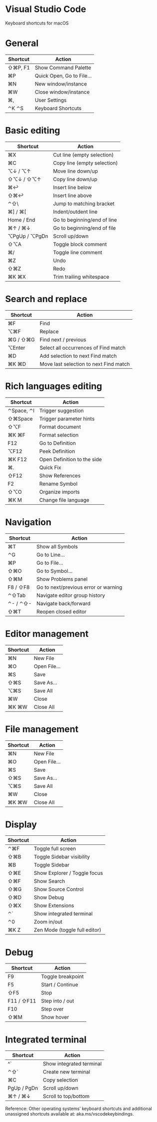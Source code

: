 # Visual Studio Code 

Keyboard shortcuts for macOS

# General

| Shortcut | Action                  |
| -------- | ----------------------- |
| ⇧⌘P, F1  | Show Command Palette    |
| ⌘P       | Quick Open, Go to File… |
| ⌘N       | New window/instance     |
| ⌘W       | Close window/instance   |
| ⌘,       | User Settings           |
| ⌃K ⌃S    | Keyboard Shortcuts      |

# Basic editing

| Shortcut      | Action                      |
| ------------- | --------------------------- |
| ⌘X            | Cut line (empty selection)  |
| ⌘C            | Copy line (empty selection) |
| ⌥↓ / ⌥↑       | Move line down/up           |
| ⇧⌥↓ / ⇧⌥↑     | Copy line down/up           |
| ⌘↩            | Insert line below           |
| ⇧⌘↩           | Insert line above           |
| ⌃⇧\           | Jump to matching bracket    |
| ⌘] / ⌘[       | Indent/outdent line         |
| Home / End    | Go to beginning/end of line |
| ⌘↑ / ⌘↓       | Go to beginning/end of file |
| ⌥PgUp / ⌥PgDn | Scroll up/down              |
| ⇧⌥A           | Toggle block comment        |
| ⌘/            | Toggle line comment         |
| ⌘Z            | Undo                        |
| ⇧⌘Z           | Redo                        |
| ⌘K ⌘X         | Trim trailing whitespace    |

# Search and replace

| Shortcut | Action                                 |
| -------- | -------------------------------------- |
| ⌘F       | Find                                   |
| ⌥⌘F      | Replace                                |
| ⌘G / ⇧⌘G | Find next / previous                   |
| ⌥Enter   | Select all occurrences of Find match   |
| ⌘D       | Add selection to next Find match       |
| ⌘K ⌘D    | Move last selection to next Find match |

# Rich languages editing

| Shortcut   | Action                      |
| ---------- | --------------------------- |
| ⌃Space, ⌃I | Trigger suggestion          |
| ⇧⌘Space    | Trigger parameter hints     |
| ⇧⌥F        | Format document             |
| ⌘K ⌘F      | Format selection            |
| F12        | Go to Definition            |
| ⌥F12       | Peek Definition             |
| ⌘K F12     | Open Definition to the side |
| ⌘.         | Quick Fix                   |
| ⇧F12       | Show References             |
| F2         | Rename Symbol               |
| ⇧⌥O        | Organize imports            |
| ⌘K M       | Change file language        |

# Navigation

| Shortcut | Action                               |
| -------- | ------------------------------------ |
| ⌘T       | Show all Symbols                     |
| ⌃G       | Go to Line…                          |
| ⌘P       | Go to File…                          |
| ⇧⌘O      | Go to Symbol…                        |
| ⇧⌘M      | Show Problems panel                  |
| F8 / ⇧F8 | Go to next/previous error or warning |
| ⌃⇧Tab    | Navigate editor group history        |
| ⌃- / ⌃⇧- | Navigate back/forward                |
| ⇧⌘T      | Reopen closed editor                 |

# Editor management 

| Shortcut | Action     |
| -------- | ---------- |
| ⌘N       | New File   |
| ⌘O       | Open File… |
| ⌘S       | Save       |
| ⇧⌘S      | Save As…   |
| ⌥⌘S      | Save All   |
| ⌘W       | Close      |
| ⌘K ⌘W    | Close All  |

# File management

| Shortcut | Action     |
| -------- | ---------- |
| ⌘N       | New File   |
| ⌘O       | Open File… |
| ⌘S       | Save       |
| ⇧⌘S      | Save As…   |
| ⌥⌘S      | Save All   |
| ⌘W       | Close      |
| ⌘K ⌘W    | Close All  |

# Display

| Shortcut | Action                        |
| -------- | ----------------------------- |
| ⌃⌘F      | Toggle full screen            |
| ⇧⌘B      | Toggle Sidebar visibility     |
| ⌘B       | Toggle Sidebar                |
| ⇧⌘E      | Show Explorer / Toggle focus  |
| ⇧⌘F      | Show Search                   |
| ⇧⌘G      | Show Source Control           |
| ⇧⌘D      | Show Debug                    |
| ⇧⌘X      | Show Extensions               |
| ⌃`       | Show integrated terminal      |
| ⌃0       | Zoom in/out                   |
| ⌘K Z     | Zen Mode (toggle full editor) |

# Debug

| Shortcut   | Action            |
| ---------- | ----------------- |
| F9         | Toggle breakpoint |
| F5         | Start / Continue  |
| ⇧F5        | Stop              |
| F11 / ⇧F11 | Step into / out   |
| F10        | Step over         |
| ⇧⌘M        | Show hover        |

# Integrated terminal

| Shortcut    | Action                   |
| ----------- | ------------------------ |
| ^`          | Show integrated terminal |
| ⌃⇧`         | Create new terminal      |
| ⌘C          | Copy selection           |
| PgUp / PgDn | Scroll up/down           |
| ⌘↑ / ⌘↓     | Scroll to top/bottom     |

Reference:
Other operating systems’ keyboard shortcuts and additional unassigned shortcuts available at:
aka.ms/vscodekeybindings.